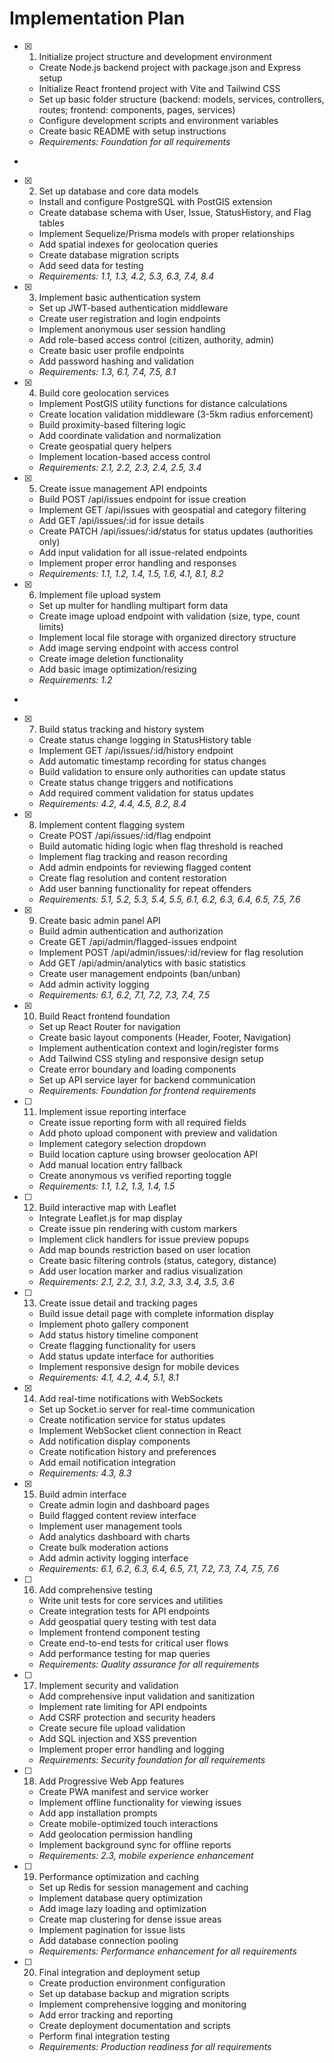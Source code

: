 # Implementation Plan

- [x] 1. Initialize project structure and development environment





  - Create Node.js backend project with package.json and Express setup
  - Initialize React frontend project with Vite and Tailwind CSS
  - Set up basic folder structure (backend: models, services, controllers, routes; frontend: components, pages, services)
  - Configure development scripts and environment variables
  - Create basic README with setup instructions
  - _Requirements: Foundation for all requirements_
-

- [x] 2. Set up database and core data models









  - Install and configure PostgreSQL with PostGIS extension
  - Create database schema with User, Issue, StatusHistory, and Flag tables
  - Implement Sequelize/Prisma models with proper relationships
  - Add spatial indexes for geolocation queries
  - Create database migration scripts
  - Add seed data for testing
  - _Requirements: 1.1, 1.3, 4.2, 5.3, 6.3, 7.4, 8.4_

- [x] 3. Implement basic authentication system





  - Set up JWT-based authentication middleware
  - Create user registration and login endpoints
  - Implement anonymous user session handling
  - Add role-based access control (citizen, authority, admin)
  - Create basic user profile endpoints
  - Add password hashing and validation
  - _Requirements: 1.3, 6.1, 7.4, 7.5, 8.1_

- [x] 4. Build core geolocation services





  - Implement PostGIS utility functions for distance calculations
  - Create location validation middleware (3-5km radius enforcement)
  - Build proximity-based filtering logic
  - Add coordinate validation and normalization
  - Create geospatial query helpers
  - Implement location-based access control
  - _Requirements: 2.1, 2.2, 2.3, 2.4, 2.5, 3.4_

- [x] 5. Create issue management API endpoints





  - Build POST /api/issues endpoint for issue creation
  - Implement GET /api/issues with geospatial and category filtering
  - Add GET /api/issues/:id for issue details
  - Create PATCH /api/issues/:id/status for status updates (authorities only)
  - Add input validation for all issue-related endpoints
  - Implement proper error handling and responses
  - _Requirements: 1.1, 1.2, 1.4, 1.5, 1.6, 4.1, 8.1, 8.2_


- [x] 6. Implement file upload system




  - Set up multer for handling multipart form data
  - Create image upload endpoint with validation (size, type, count limits)
  - Implement local file storage with organized directory structure
  - Add image serving endpoint with access control
  - Create image deletion functionality
  - Add basic image optimization/resizing
  - _Requirements: 1.2_
-

- [x] 7. Build status tracking and history system




  - Create status change logging in StatusHistory table
  - Implement GET /api/issues/:id/history endpoint
  - Add automatic timestamp recording for status changes
  - Build validation to ensure only authorities can update status
  - Create status change triggers and notifications
  - Add required comment validation for status updates
  - _Requirements: 4.2, 4.4, 4.5, 8.2, 8.4_

- [x] 8. Implement content flagging system





  - Create POST /api/issues/:id/flag endpoint
  - Build automatic hiding logic when flag threshold is reached
  - Implement flag tracking and reason recording
  - Add admin endpoints for reviewing flagged content
  - Create flag resolution and content restoration
  - Add user banning functionality for repeat offenders
  - _Requirements: 5.1, 5.2, 5.3, 5.4, 5.5, 6.1, 6.2, 6.3, 6.4, 6.5, 7.5, 7.6_

- [x] 9. Create basic admin panel API




  - Build admin authentication and authorization
  - Create GET /api/admin/flagged-issues endpoint
  - Implement POST /api/admin/issues/:id/review for flag resolution
  - Add GET /api/admin/analytics with basic statistics
  - Create user management endpoints (ban/unban)
  - Add admin activity logging
  - _Requirements: 6.1, 6.2, 7.1, 7.2, 7.3, 7.4, 7.5_

- [x] 10. Build React frontend foundation





  - Set up React Router for navigation
  - Create basic layout components (Header, Footer, Navigation)
  - Implement authentication context and login/register forms
  - Add Tailwind CSS styling and responsive design setup
  - Create error boundary and loading components
  - Set up API service layer for backend communication
  - _Requirements: Foundation for frontend requirements_

- [ ] 11. Implement issue reporting interface







  - Create issue reporting form with all required fields
  - Add photo upload component with preview and validation
  - Implement category selection dropdown
  - Build location capture using browser geolocation API
  - Add manual location entry fallback
  - Create anonymous vs verified reporting toggle
  - _Requirements: 1.1, 1.2, 1.3, 1.4, 1.5_

- [ ] 12. Build interactive map with Leaflet
  - Integrate Leaflet.js for map display
  - Create issue pin rendering with custom markers
  - Implement click handlers for issue preview popups
  - Add map bounds restriction based on user location
  - Create basic filtering controls (status, category, distance)
  - Add user location marker and radius visualization
  - _Requirements: 2.1, 2.2, 3.1, 3.2, 3.3, 3.4, 3.5, 3.6_

- [ ] 13. Create issue detail and tracking pages
  - Build issue detail page with complete information display
  - Implement photo gallery component
  - Add status history timeline component
  - Create flagging functionality for users
  - Add status update interface for authorities
  - Implement responsive design for mobile devices
  - _Requirements: 4.1, 4.2, 4.4, 5.1, 8.1_

- [x] 14. Add real-time notifications with WebSockets
  - Set up Socket.io server for real-time communication
  - Create notification service for status updates
  - Implement WebSocket client connection in React
  - Add notification display components
  - Create notification history and preferences
  - Add email notification integration
  - _Requirements: 4.3, 8.3_

- [x] 15. Build admin interface
  - Create admin login and dashboard pages
  - Build flagged content review interface
  - Implement user management tools
  - Add analytics dashboard with charts
  - Create bulk moderation actions
  - Add admin activity logging interface
  - _Requirements: 6.1, 6.2, 6.3, 6.4, 6.5, 7.1, 7.2, 7.3, 7.4, 7.5, 7.6_

- [ ] 16. Add comprehensive testing
  - Write unit tests for core services and utilities
  - Create integration tests for API endpoints
  - Add geospatial query testing with test data
  - Implement frontend component testing
  - Create end-to-end tests for critical user flows
  - Add performance testing for map queries
  - _Requirements: Quality assurance for all requirements_

- [ ] 17. Implement security and validation
  - Add comprehensive input validation and sanitization
  - Implement rate limiting for API endpoints
  - Add CSRF protection and security headers
  - Create secure file upload validation
  - Add SQL injection and XSS prevention
  - Implement proper error handling and logging
  - _Requirements: Security foundation for all requirements_

- [ ] 18. Add Progressive Web App features
  - Create PWA manifest and service worker
  - Implement offline functionality for viewing issues
  - Add app installation prompts
  - Create mobile-optimized touch interactions
  - Add geolocation permission handling
  - Implement background sync for offline reports
  - _Requirements: 2.3, mobile experience enhancement_

- [ ] 19. Performance optimization and caching
  - Set up Redis for session management and caching
  - Implement database query optimization
  - Add image lazy loading and optimization
  - Create map clustering for dense issue areas
  - Implement pagination for issue lists
  - Add database connection pooling
  - _Requirements: Performance enhancement for all requirements_

- [ ] 20. Final integration and deployment setup
  - Create production environment configuration
  - Set up database backup and migration scripts
  - Implement comprehensive logging and monitoring
  - Add error tracking and reporting
  - Create deployment documentation and scripts
  - Perform final integration testing
  - _Requirements: Production readiness for all requirements_